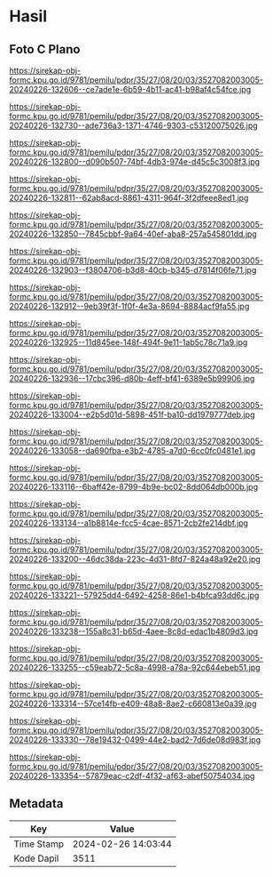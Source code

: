 # Hasil

## Foto C Plano

https://sirekap-obj-formc.kpu.go.id/9781/pemilu/pdpr/35/27/08/20/03/3527082003005-20240226-132606--ce7ade1e-6b59-4b11-ac41-b98af4c54fce.jpg

https://sirekap-obj-formc.kpu.go.id/9781/pemilu/pdpr/35/27/08/20/03/3527082003005-20240226-132730--ade736a3-1371-4746-9303-c53120075026.jpg

https://sirekap-obj-formc.kpu.go.id/9781/pemilu/pdpr/35/27/08/20/03/3527082003005-20240226-132800--d090b507-74bf-4db3-974e-d45c5c3008f3.jpg

https://sirekap-obj-formc.kpu.go.id/9781/pemilu/pdpr/35/27/08/20/03/3527082003005-20240226-132811--62ab8acd-8861-4311-964f-3f2dfeee8ed1.jpg

https://sirekap-obj-formc.kpu.go.id/9781/pemilu/pdpr/35/27/08/20/03/3527082003005-20240226-132850--7845cbbf-9a64-40ef-aba8-257a545801dd.jpg

https://sirekap-obj-formc.kpu.go.id/9781/pemilu/pdpr/35/27/08/20/03/3527082003005-20240226-132903--f3804706-b3d8-40cb-b345-d7814f06fe71.jpg

https://sirekap-obj-formc.kpu.go.id/9781/pemilu/pdpr/35/27/08/20/03/3527082003005-20240226-132912--9eb39f3f-1f0f-4e3a-8694-8884acf9fa55.jpg

https://sirekap-obj-formc.kpu.go.id/9781/pemilu/pdpr/35/27/08/20/03/3527082003005-20240226-132925--11d845ee-148f-494f-9e11-1ab5c78c71a9.jpg

https://sirekap-obj-formc.kpu.go.id/9781/pemilu/pdpr/35/27/08/20/03/3527082003005-20240226-132936--17cbc396-d80b-4eff-bf41-6389e5b99906.jpg

https://sirekap-obj-formc.kpu.go.id/9781/pemilu/pdpr/35/27/08/20/03/3527082003005-20240226-133004--e2b5d01d-5898-451f-ba10-dd1979777deb.jpg

https://sirekap-obj-formc.kpu.go.id/9781/pemilu/pdpr/35/27/08/20/03/3527082003005-20240226-133058--da690fba-e3b2-4785-a7d0-6cc0fc0481e1.jpg

https://sirekap-obj-formc.kpu.go.id/9781/pemilu/pdpr/35/27/08/20/03/3527082003005-20240226-133116--6baff42e-8799-4b9e-bc02-8dd064db000b.jpg

https://sirekap-obj-formc.kpu.go.id/9781/pemilu/pdpr/35/27/08/20/03/3527082003005-20240226-133134--a1b8814e-fcc5-4cae-8571-2cb2fe214dbf.jpg

https://sirekap-obj-formc.kpu.go.id/9781/pemilu/pdpr/35/27/08/20/03/3527082003005-20240226-133200--46dc38da-223c-4d31-8fd7-824a48a92e20.jpg

https://sirekap-obj-formc.kpu.go.id/9781/pemilu/pdpr/35/27/08/20/03/3527082003005-20240226-133221--57925dd4-6492-4258-86e1-b4bfca93dd6c.jpg

https://sirekap-obj-formc.kpu.go.id/9781/pemilu/pdpr/35/27/08/20/03/3527082003005-20240226-133238--155a8c31-b65d-4aee-8c8d-edac1b4809d3.jpg

https://sirekap-obj-formc.kpu.go.id/9781/pemilu/pdpr/35/27/08/20/03/3527082003005-20240226-133255--c59eab72-5c8a-4998-a78a-92c644ebeb51.jpg

https://sirekap-obj-formc.kpu.go.id/9781/pemilu/pdpr/35/27/08/20/03/3527082003005-20240226-133314--57ce14fb-e409-48a8-8ae2-c660813e0a39.jpg

https://sirekap-obj-formc.kpu.go.id/9781/pemilu/pdpr/35/27/08/20/03/3527082003005-20240226-133330--78e19432-0499-44e2-bad2-7d6de08d983f.jpg

https://sirekap-obj-formc.kpu.go.id/9781/pemilu/pdpr/35/27/08/20/03/3527082003005-20240226-133354--57879eac-c2df-4f32-af63-abef50754034.jpg


## Metadata

| Key        | Value               |
| ---------- | ------------------- |
| Time Stamp | 2024-02-26 14:03:44 |
| Kode Dapil | 3511                |



